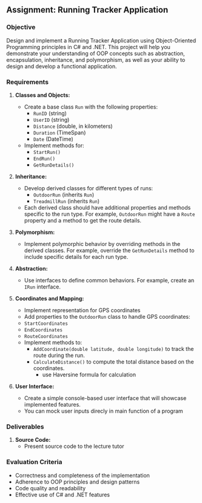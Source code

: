 ## Assignment: Running Tracker Application

### Objective
Design and implement a Running Tracker Application using Object-Oriented Programming principles in C# and .NET. This project will help you demonstrate your understanding of OOP concepts such as abstraction, encapsulation, inheritance, and polymorphism, as well as your ability to design and develop a functional application.

### Requirements

1. **Classes and Objects:**
   - Create a base class `Run` with the following properties:
     - `RunID` (string)
     - `UserID` (string)
     - `Distance` (double, in kilometers)
     - `Duration` (TimeSpan)
     - `Date` (DateTime)
   - Implement methods for:
     - `StartRun()`
     - `EndRun()`
     - `GetRunDetails()`

1. **Inheritance:**
   - Develop derived classes for different types of runs:
     - `OutdoorRun` (inherits `Run`)
     - `TreadmillRun` (inherits `Run`)
   - Each derived class should have additional properties and methods specific to the run type. For example, `OutdoorRun` might have a `Route` property and a method to get the route details.

1. **Polymorphism:**
   - Implement polymorphic behavior by overriding methods in the derived classes. For example, override the `GetRunDetails` method to include specific details for each run type.

1. **Abstraction:**
   - Use interfaces to define common behaviors. For example, create an `IRun` interface.

1. **Coordinates and Mapping:**
   -  Implement representation for GPS coordinates
   -  Add properties to the `OutdoorRun` class to handle GPS coordinates:
     - `StartCoordinates`
     - `EndCoordinates`
     - `RouteCoordinates` 
   - Implement methods to:
     - `AddCoordinate(double latitude, double longitude)` to track the route during the run.
     - `CalculateDistance()` to compute the total distance based on the coordinates.
        - use Haversine formula for calculation

1. **User Interface:**
   - Create a simple console-based user interface that will showcase implemented features.
   - You can mock user inputs direcly in main function of a program

### Deliverables

1. **Source Code:**
   - Present source code to the lecture tutor

### Evaluation Criteria
- Correctness and completeness of the implementation
- Adherence to OOP principles and design patterns
- Code quality and readability
- Effective use of C# and .NET features
